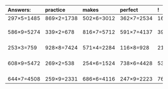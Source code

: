 | Answers: | practice | makes | perfect | ! |
| :--- | :--- | :--- | :--- | :--- |
| 297×5=1485 | 869×2=1738 | 502×6=3012 | 362×7=2534 | 160×9=1440 | 
|   |   |   |   |   | 
|   |   |   |   |   | 
|   |   |   |   |   | 
| 586×9=5274 | 339×2=678 | 816×7=5712 | 591×7=4137 | 394×7=2758 | 
|   |   |   |   |   | 
|   |   |   |   |   | 
|   |   |   |   |   | 
|   |   |   |   |   | 
| 253×3=759 | 928×8=7424 | 571×4=2284 | 116×8=928 | 212×3=636 | 
|   |   |   |   |   | 
|   |   |   |   |   | 
|   |   |   |   |   | 
|   |   |   |   |   | 
| 608×9=5472 | 269×2=538 | 254×6=1524 | 738×6=4428 | 535×6=3210 | 
|   |   |   |   |   | 
|   |   |   |   |   | 
|   |   |   |   |   | 
|   |   |   |   |   | 
| 644×7=4508 | 259×9=2331 | 686×6=4116 | 247×9=2223 | 767×7=5369 | 
